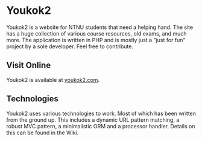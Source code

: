 # Youkok2

Youkok2 is a website for NTNU students that need a helping hand. The site has a huge collection of various course resources, old exams, and much more. The application is written in PHP and is mostly just a "just for fun" project by a sole developer. Feel free to contribute.

## Visit Online

Youkok2 is available at [youkok2.com](http//youkok2.com).

## Technologies

Youkok2 uses various technologies to work. Most of which has been written from the ground up. This includes a dynamic URL pattern matching, a robust MVC pattern, a minimalistic ORM and a processor handler. Details on this can be found in the Wiki.